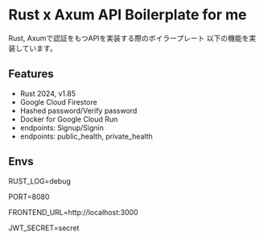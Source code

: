 # Rust x Axum API Boilerplate for me
Rust, Axumで認証をもつAPIを実装する際のボイラープレート
以下の機能を実装しています。


## Features
- Rust 2024, v1.85
- Google Cloud Firestore
- Hashed password/Verify password
- Docker for Google Cloud Run
- endpoints: Signup/Signin
- endpoints: public_health, private_health

## Envs
<!-- Output level of the logger [trace, debug, info, warn, error] -->
RUST_LOG=debug
<!-- Port to listen on -->
PORT=8080
<!-- Requested by the frontend
/ is not needed at the end -->
FRONTEND_URL=http://localhost:3000
<!-- Generate JWT Token by this secret -->
JWT_SECRET=secret
